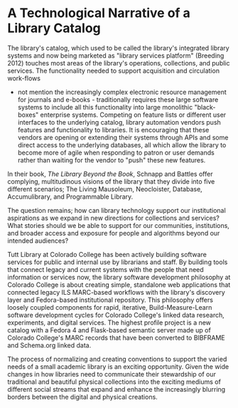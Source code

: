 # A Technological Narrative of a Library Catalog

The library's catalog, which used to be called the library's integrated library 
systems and now being marketed as "library services platform" (Breeding 2012) 
touches most areas of the library's operations, collections, and public services. 
The functionality needed to support acquisition and circulation work-flows 
- not mention the increasingly complex electronic resource management for 
journals and e-books - traditionally requires these large software systems to include 
all this functionality into large monolithic "black-boxes" enterprise systems. 
Competing on feature lists or different user interfaces to the underlying catalog, 
library automation vendors push features and functionality to libraries. It is 
encouraging that these vendors are opening or extending their systems through APIs and 
some direct access to the underlying databases, all which allow the library to become more 
of agile when responding to patron or user demands rather than waiting for the vendor to 
"push" these new features. 

In their book, *The Library Beyond the Book*, Schnapp and
Battles offer complying, multitudinous visions of the library that they divide
into five different scenarios; The Living Mausoleum, Neocloister, Database, 
Accumulibrary, and Programmable Library.  

The question remains; how can library technology support our institutional
aspirations as we expand in new directions for collections and services?
What stories should we be able to support for our communities, institutions,
and broader access and exposure for people and algorithms beyond our
intended audiences? 

Tutt Library at Colorado College has been actively building software services
for public and internal use by librarians and staff. By building tools that 
connect legacy and current systems with the people that need information or 
services now, the library software development philosophy at Colorado College 
is about creating simple, standalone web applications that connected legacy 
ILS MARC-based workflows with the library's discovery layer and Fedora-based 
institutional repository. This philosophy  offers loosely coupled components for rapid,
iterative, Build-Measure-Learn software development cycles for Colorado
College's linked data research, experiments, and digital services. The
highest profile project is a new catalog with a Fedora 4 and Flask-based
semantic server made up of Colorado College's MARC records that have been
converted to BIBFRAME and Schema.org linked data.

The process of normalizing and creating conventions to support the varied
needs of a small academic library is an exciting opportunity. Given the wide
changes in how libraries need to communicate their stewardship of our
traditional and beautiful physical collections into the exciting mediums of
different social streams that expand and enhance the increasingly blurring
borders between the digital and physical creations. 
